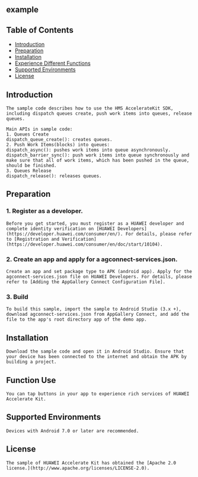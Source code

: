 ## example


## Table of Contents

 * [Introduction](#introduction)
 * [Preparation](#preparation)
 * [Installation](#installation)
 * [Experience Different Functions](#function-use)
 * [Supported Environments](#supported-environments)
 * [License](#license)


## Introduction
    The sample code describes how to use the HMS AccelerateKit SDK, including dispatch queues create, push work items into queues, release queues.
    
    Main APIs in sample code:
    1. Queues Create
    dispatch_queue_create(): creates queues.
    2. Push Work Items(blocks) into queues:
    dispatch_async(): pushes work items into queue asynchronously.
    dispatch_barrier_sync(): push work items into queue synchronously and make sure that all of work items, which has been pushed in the queue, should be finished.
    3. Queues Release
    dispatch_release(): releases queues.

## Preparation
### 1. Register as a developer.
    Before you get started, you must register as a HUAWEI developer and complete identity verification on [HUAWEI Developers](https://developer.huawei.com/consumer/en/). For details, please refer to [Registration and Verification](https://developer.huawei.com/consumer/en/doc/start/10104).
### 2. Create an app and apply for a agconnect-services.json.
    Create an app and set package type to APK (android app). Apply for the agconnect-services.json file on HUAWEI Developers. For details, please refer to [Adding the AppGallery Connect Configuration File].
### 3. Build
    To build this sample, import the sample to Android Studio (3.x +), download agconnect-services.json from AppGallery Connect, and add the file to the app's root directory app of the demo app.

## Installation
    Download the sample code and open it in Android Studio. Ensure that your device has been connected to the internet and obtain the APK by building a project.

## Function Use
    You can tap buttons in your app to experience rich services of HUAWEI Accelerate Kit.

## Supported Environments
    Devices with Android 7.0 or later are recommended.

##  License
    The sample of HUAWEI Accelerate Kit has obtained the [Apache 2.0 license.](http://www.apache.org/licenses/LICENSE-2.0).
